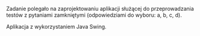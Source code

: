 Zadanie polegało na zaprojektowaniu aplikacji służącej do przeprowadzania testów z pytaniami zamkniętymi (odpowiedziami do wyboru: a, b, c, d).

Aplikacja z wykorzystaniem Java Swing.
